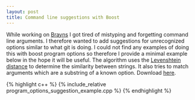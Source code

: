 ```yaml
---
layout: post 
title: Command line suggestions with Boost
---
```


While working on [Brayns](https://github.com/BlueBrain/Brayns) I got tired of mistyping and forgetting command line arguments. I therefore wanted to add suggestions for unrecognized options similar to what git is doing. I could not find any examples of doing this with boost program options so therefore I provide a minimal example below in the hope it will be useful. The algorithm uses the [Levenshtein distance](https://en.wikipedia.org/wiki/Levenshtein_distance) to determine the similarity between strings. It also tries to match arguments which are a substring of a known option. Download [here](/assets/program_options_suggestion_example.cpp).

{% highlight c++ %}
{% include_relative program_options_suggestion_example.cpp %}
{% endhighlight %}

